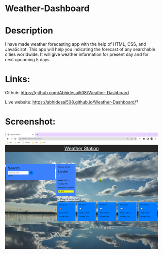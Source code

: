 # Weather-Dashboard

# Description

I have made weather forecasting app with the help of HTML, CSS, and JavaScirpt. This app will help you indicating the forecast of any searchable cities worldwide. It will give weather information for present day and for next upcoming 5 days.

# Links:

Github: https://github.com/Abhidesai508/Weather-Dashboard

Live website: https://abhidesai508.github.io/Weather-Dashboard/?

# Screenshot:

![Alt text](Assets/Images/Screenshot%202023-04-20%20054139.png)